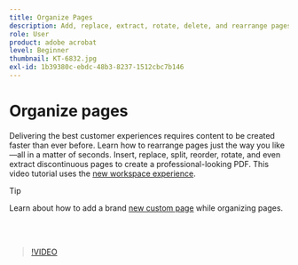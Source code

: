 ```yaml
---
title: Organize Pages
description: Add, replace, extract, rotate, delete, and rearrange pages in your PDF
role: User
product: adobe acrobat
level: Beginner
thumbnail: KT-6832.jpg
exl-id: 1b39380c-ebdc-48b3-8237-1512cbc7b146
---
```

# Organize pages

Delivering the best customer experiences requires content to be created faster than ever before. Learn how to rearrange pages just the way you like—all in a matter of seconds. Insert, replace, split, reorder, rotate, and even extract discontinuous pages to create a professional-looking PDF. This video tutorial uses the [new workspace experience](new-workspace.md).

>[!TIP]
>
>Learn about how to add a brand [new custom page](add-custom-page.md) while organizing pages.

<br>&nbsp;

>[!VIDEO](https://video.tv.adobe.com/v/3409022?hidetitle=true)